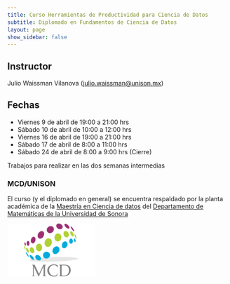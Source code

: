```yaml
---
title: Curso Herramientas de Productividad para Ciencia de Datos
subtitle: Diplomado en Fundamentos de Ciencia de Datos
layout: page
show_sidebar: false
---
```



## Instructor

Julio Waissman Vilanova (julio.waissman@unison.mx)

## Fechas

- Viernes 9 de abril de 19:00 a 21:00 hrs
- Sábado 10 de abril de 10:00 a 12:00 hrs 
- Viernes 16 de abril de 19:00 a 21:00 hrs
- Sábado 17 de abril de 8:00 a 11:00 hrs
- Sábado 24 de abril de 8:00 a 9:00 hrs (Cierre)

Trabajos para realizar en las dos semanas intermedias

### MCD/UNISON

El curso (y el diplomado en general) se encuentra respaldado por la planta académica de la [Maestría en Ciencia de datos](https://mcd.unison.mx) del [Departamento de Matemáticas de la Universidad de Sonora](https://www.mat.uson.mx/web/)

<img src="img/MCDLogo.png" width="200">
